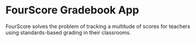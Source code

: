 # FourScore Gradebook App
FourScore solves the problem of tracking a multitude of scores for teachers using standards-based grading in their classrooms.